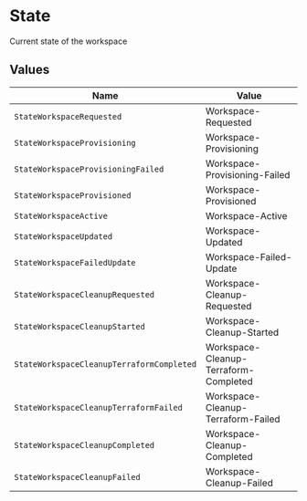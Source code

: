 # State

Current state of the workspace


## Values

| Name                                      | Value                                     |
| ----------------------------------------- | ----------------------------------------- |
| `StateWorkspaceRequested`                 | Workspace-Requested                       |
| `StateWorkspaceProvisioning`              | Workspace-Provisioning                    |
| `StateWorkspaceProvisioningFailed`        | Workspace-Provisioning-Failed             |
| `StateWorkspaceProvisioned`               | Workspace-Provisioned                     |
| `StateWorkspaceActive`                    | Workspace-Active                          |
| `StateWorkspaceUpdated`                   | Workspace-Updated                         |
| `StateWorkspaceFailedUpdate`              | Workspace-Failed-Update                   |
| `StateWorkspaceCleanupRequested`          | Workspace-Cleanup-Requested               |
| `StateWorkspaceCleanupStarted`            | Workspace-Cleanup-Started                 |
| `StateWorkspaceCleanupTerraformCompleted` | Workspace-Cleanup-Terraform-Completed     |
| `StateWorkspaceCleanupTerraformFailed`    | Workspace-Cleanup-Terraform-Failed        |
| `StateWorkspaceCleanupCompleted`          | Workspace-Cleanup-Completed               |
| `StateWorkspaceCleanupFailed`             | Workspace-Cleanup-Failed                  |